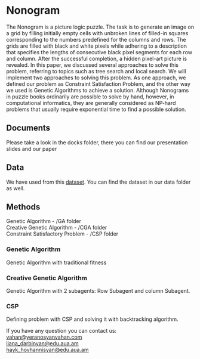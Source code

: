 # Nonogram
 The Nonogram is a picture logic puzzle. The task is to generate an image on a grid by filling initially empty cells with unbroken lines of filled-in squares corresponding to the numbers predefined for the columns and rows. The grids are filled with black and white pixels while adhering to a description that specifies the lengths of consecutive black pixel segments for each row and column. After the successful completion, a hidden pixel-art picture is revealed. In this paper, we discussed several approaches to solve this problem, referring to topics such as tree search and local search. We will implement two approaches to solving this problem. As one approach, we defined our problem as Constraint Satisfaction Problem, and the other way we used is Genetic Algorithms to achieve a solution. Although Nonograms in puzzle books ordinarily are possible to solve by hand, however, in computational informatics, they are generally considered as NP-hard problems that usually require exponential time to find a possible solution.
## Documents
Please take a look in the docks folder, there you can find our presentation slides and our paper
## Data
We have used from this [dataset](https://raw.githubusercontent.com/susarip/test/master/hanjie_scraper/hanjie_scraper/hanjie.csv).
You can find the dataset in our data folder as well.

## Methods
Genetic Algorithm - /GA folder
<br>
Creative Genetic Algorithm - /CGA folder
<br>
Constraint Satisfactory Problem - /CSP folder
### Genetic Algorithm
Genetic Algorithm with traditional fitness
### Creative Genetic Algorithm
Genetic Algorithm with 2 subagents: Row Subagent and column Subagent.
### CSP
Defining problem with CSP and solving it with backtracking algorithm.



If you have any question you can contact us:
<br>
vahan@yeranosyanvahan.com 
<br>
liana_darbinyan@edu.aua.am 
<br>
hayk_hovhannisyan@edu.aua.am